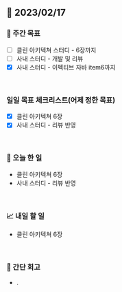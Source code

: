 ## 📅 2023/02/17


### 👏 주간 목표

- [ ] 클린 아키텍쳐 스터디 - 6장까지
- [ ] 사내 스터디 - 개발 및 리뷰
- [x] 사내 스터디 - 이펙티브 자바 item6까지

<br/>

### 일일 목표 체크리스트(어제 정한 목표)

- [x] 클린 아키텍쳐 6장
- [x] 사내 스터디 - 리뷰 반영

<br/>

### 💯 오늘 한 일

- 클린 아키텍쳐 6장
- 사내 스터디 - 리뷰 반영

<br/>

### 📈 내일 할 일

- 클린 아키텍쳐 6장
  
<br/>

### 🤔 간단 회고

- .
 

